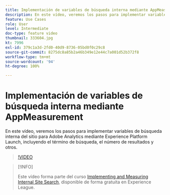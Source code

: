 ```yaml
---
title: Implementación de variables de búsqueda interna mediante AppMeasurement
description: En este vídeo, veremos los pasos para implementar variables de búsqueda interna del sitio para Adobe Analytics mediante Experience Platform Launch, incluyendo el término de búsqueda, el número de resultados y otros.
feature: Use Cases
role: User
level: Intermediate
doc-type: feature video
thumbnail: 333604.jpg
kt: 7996
exl-id: 379c1a3d-2fd0-40d9-8736-05bd0f0c29c8
source-git-commit: 8275dc8a85b2a46b349e12e44c7a001d52b372f8
workflow-type: tm+mt
source-wordcount: '94'
ht-degree: 100%

---
```


# Implementación de variables de búsqueda interna mediante AppMeasurement

En este vídeo, veremos los pasos para implementar variables de búsqueda interna del sitio para Adobe Analytics mediante Experience Platform Launch, incluyendo el término de búsqueda, el número de resultados y otros.

>[!VIDEO](https://video.tv.adobe.com/v/333604/?quality=12&learn=on)

>[!INFO]
>
> Este vídeo forma parte del curso [Implementing and Measuring Internal Site Search](https://experienceleague.adobe.com/?recommended=Analytics-U-1-2021.1.search), disponible de forma gratuita en Experience League.